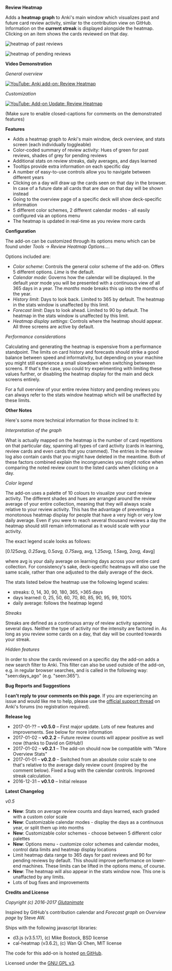 **Review Heatmap**

Adds a **heatmap graph** to Anki's main window which visualizes past and future card review activity, similar to the contribution view on GitHub. Information on the **current streak** is displayed alongside the heatmap. Clicking on an item shows the cards reviewed on that day.

![heatmap of past reviews](https://github.com/Glutanimate/review-heatmap/blob/master/screenshots/review-heatmap-1.png)

![heatmap of pending reviews](https://github.com/Glutanimate/review-heatmap/blob/master/screenshots/review-heatmap-2.png)

**Video Demonstration**

*General overview*

[![YouTube: Anki add-on: Review Heatmap](https://i.ytimg.com/vi/3Hk5TYdvKnM/mqdefault.jpg)](https://youtu.be/3Hk5TYdvKnM)

*Customization*

[![YouTube: Add-on Update: Review Heatmap](https://i.ytimg.com/vi/7vaZ4St0n68/mqdefault.jpg)](https://youtu.be/7vaZ4St0n68)

(Make sure to enable closed-captions for comments on the demonstrated features)

**Features**

- Adds a heatmap graph to Anki's main window, deck overview, and stats screen (each individually toggleable)
- Color-coded summary of review activity: Hues of green for past reviews, shades of grey for pending reviews
- Additional stats on review streaks, daily averages, and days learned
- Tooltips provide extra information on each specific day
- A number of easy-to-use controls allow you to navigate between different years
- Clicking on a day will draw up the cards seen on that day in the browser. In case of a future date all cards that are due on that day will be shown instead
- Going to the overview page of a specific deck will show deck-specific information
- 5 different color schemes, 2 different calendar modes - all easily configured via an options menu
- The heatmap is updated in real-time as you review more cards

**Configuration**

The add-on can be customized through its options menu which can be found under *Tools* → *Review Heatmap Options...*.

Options included are:

- *Color scheme*: Controls the general color scheme of the add-on. Offers 5 different options. *Lime* is the default.
- *Calendar mode*: Governs how the calendar will be displayed. In the default *year* mode you will be presented with a continuous view of all 365 days in a year. The *months* mode breaks this up into the months of the year.
- *History limit*: Days to look back. Limited to 365 by default. The heatmap in the stats window is unaffected by this limit.
- *Forecast limit*: Days to look ahead. Limited to 90 by default. The heatmap in the stats window is unaffected by this limit.
- *Heatmap display settings*: Controls where the heatmap should appear. All three screens are active by default.

*Performance considerations*

Calculating and generating the heatmap is expensive from a performance standpoint. The limits on card history and forecasts should strike a good balance between speed and informativity, but depending on your machine you might still experience a small slowdown when switching betweeen screens. If that's the case, you could try experimenting with limiting these values further, or disabling the heatmap display for the main and deck screens entirely.

For a full overview of your entire review history and pending reviews you can always refer to the stats window heatmap which will be unaffected by these limits.

**Other Notes**

Here's some more technical information for those inclined to it:

*Interpretation of the graph*

What is actually mapped on the heatmap is the number of card repetitions on that particular day, spanning all types of card activity (cards in learning, review cards and even cards that you crammed). The entries in the review log also contain cards that you might have deleted in the meantime. Both of these factors combined explain the incongruencies you might notice when comparing the noted review count to the listed cards when clicking on a day.

*Color legend*

The add-on uses a palette of 10 colours to visualize your card review activity. The different shades and hues are arranged around the review average of your entire collection, meaning that they will always scale relative to your review activity. This has the advantage of preventing a monotonous heatmap display for people that have a very high or very low daily average. Even if you were to reach several thousand reviews a day the heatmap should still remain informational as it would scale with your activity.

The exact legend scale looks as follows:

[0.125*avg, 0.25*avg, 0.5*avg, 0.75*avg, avg, 1.25*avg, 1.5*avg, 2*avg, 4*avg]

where avg is your daily average on learning days across your entire card collection. For consistency's sake, deck-specific heatmaps will also use the same scale, rather than one adjusted to the daily average of the deck.

The stats listed below the heatmap use the following legend scales:

- streaks: 0, 14, 30, 90, 180, 365, >365 days
- days learned: 0, 25, 50, 60, 70, 80, 85, 90, 95, 99, 100%
- daily average: follows the heatmap legend

*Streaks*

Streaks are defined as a continuous array of review activity spanning several days. Neither the type of activity nor the intensity are factored in. As long as you review some cards on a day, that day will be counted towards your streak.

*Hidden features*

In order to show the cards reviewed on a specific day the add-on adds a new search filter to Anki. This filter can also be used outside of the add-on, e.g. in regular browser searches, and is called in the following way: "seen:days_ago" (e.g. "seen:365").

**Bug Reports and Suggestions**

**I can't reply to your comments on this page**. If you are experiencing an issue and would like me to help, please use the [official support thread](https://anki.tenderapp.com/discussions/add-ons/8707-review-heatmap-official-thread) on Anki's forums (no registration required).

**Release log**

- 2017-01-?? – **v0.5.0** – First major update. Lots of new features and improvements. See below for more information
- 2017-01-02 – **v0.2.2** – Future review counts will appear positive as well now (thanks to David on GitHub!)
- 2017-01-02 – **v0.2.1** – The add-on should now be compatible with "More Overview Stats"
- 2017-01-01 – **v0.2.0** – Switched from an absolute color scale to one that's relative to the average daily review count (inspired by the comment below). Fixed a bug with the calendar controls. Improved streak calculation.
- 2016-12-31 – **v0.1.0** – Initial release

**Latest Changelog**

*v0.5*

- **New**: Stats on average review counts and days learned, each graded with a custom color scale
- **New**: Customizable calendar modes - display the days as a continuous year, or split them up into months
- **New**: Customizable color schemes - choose between 5 different color palettes
- **New**: Options menu - customize color schemes and calendar modes, control data limits and heatmap display locations
- Limit heatmap data range to 365 days for past reviews and 90 for pending reviews by default. This should improve performance on lower-end machines. These limits can be lifted in the options menu, of course.
- **New**: The heatmap will also appear in the stats window now. This one is unaffacted by any limits.
- Lots of bug fixes and improvements

**Credits and License**

*Copyright (c) 2016-2017 [Glutanimate](https://github.com/Glutanimate)*

Inspired by GitHub's contribution calendar and *Forecast graph on Overview page* by Steve AW.

Ships with the following javascript libraries:

- d3.js (v3.5.17), (c) Mike Bostock, BSD license
- cal-heatmap (v3.6.2), (c) Wan Qi Chen, MIT license

The code for this add-on is hosted [on GitHub](https://github.com/Glutanimate/review-heatmap).

Licensed under the [GNU GPL v3](http://www.gnu.de/documents/gpl-3.0.en.html). 
